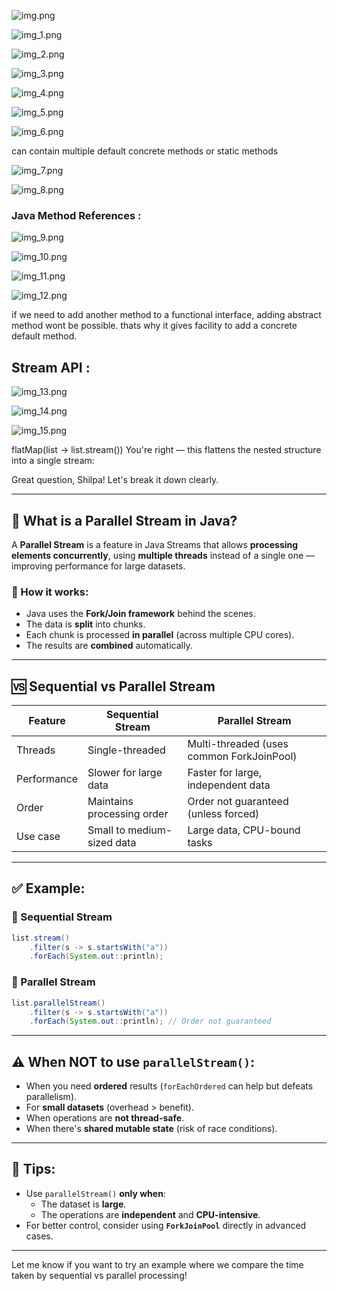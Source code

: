 

![img.png](img.png)

![img_1.png](img_1.png)

![img_2.png](img_2.png)

![img_3.png](img_3.png)

![img_4.png](img_4.png)

![img_5.png](img_5.png)

![img_6.png](img_6.png)

can contain multiple default concrete methods or static methods


![img_7.png](img_7.png)


![img_8.png](img_8.png)


### **Java Method References :** 

![img_9.png](img_9.png)

![img_10.png](img_10.png)

![img_11.png](img_11.png)

![img_12.png](img_12.png)

if we need to add another method to a functional interface, adding abstract method wont be possible.
thats why it gives facility to add a concrete default method.

## **Stream API :**

![img_13.png](img_13.png)

![img_14.png](img_14.png)

![img_15.png](img_15.png)

flatMap(list -> list.stream())
You're right — this flattens the nested structure into a single stream:

Great question, Shilpa! Let's break it down clearly.

---

## 🔀 What is a **Parallel Stream** in Java?

A **Parallel Stream** is a feature in Java Streams that allows **processing elements concurrently**, using **multiple threads** instead of a single one — improving performance for large datasets.

### 🚀 How it works:
- Java uses the **Fork/Join framework** behind the scenes.
- The data is **split** into chunks.
- Each chunk is processed **in parallel** (across multiple CPU cores).
- The results are **combined** automatically.

---

## 🆚 Sequential vs Parallel Stream

| Feature              | Sequential Stream                     | Parallel Stream                         |
|----------------------|----------------------------------------|------------------------------------------|
| Threads              | Single-threaded                        | Multi-threaded (uses common ForkJoinPool)|
| Performance          | Slower for large data                  | Faster for large, independent data       |
| Order                | Maintains processing order             | Order not guaranteed (unless forced)     |
| Use case             | Small to medium-sized data             | Large data, CPU-bound tasks              |

---

## ✅ Example:

### 🔹 Sequential Stream
```java
list.stream()
    .filter(s -> s.startsWith("a"))
    .forEach(System.out::println);
```

### 🔹 Parallel Stream
```java
list.parallelStream()
    .filter(s -> s.startsWith("a"))
    .forEach(System.out::println); // Order not guaranteed
```

---

## ⚠️ When **NOT** to use `parallelStream()`:
- When you need **ordered** results (`forEachOrdered` can help but defeats parallelism).
- For **small datasets** (overhead > benefit).
- When operations are **not thread-safe**.
- When there's **shared mutable state** (risk of race conditions).

---

## 🧠 Tips:
- Use `parallelStream()` **only when**:
    - The dataset is **large**.
    - The operations are **independent** and **CPU-intensive**.
- For better control, consider using **`ForkJoinPool`** directly in advanced cases.

---

Let me know if you want to try an example where we compare the time taken by sequential vs parallel processing!


